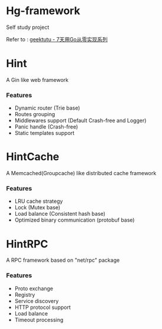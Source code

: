 # Hg-framework

Self study project

Refer to : [geektutu - 7天用Go从零实现系列](https://geektutu.com/post/gee.html)

# Hint

A Gin like web framework

### Features

- Dynamic router (Trie base)
- Routes grouping
- Middlewares support (Default Crash-free and Logger)
- Panic handle (Crash-free)
- Static templates support

# HintCache

A Memcached(Groupcache) like distributed cache framework

### Features

- LRU cache strategy
- Lock (Mutex base)
- Load balance (Consistent hash base)
- Optimized binary communication (protobuf base)

# HintRPC

A RPC framework based on "net/rpc" package

### Features

- Proto exchange
- Registry
- Service discovery
- HTTP protocol support
- Load balance
- Timeout processing
